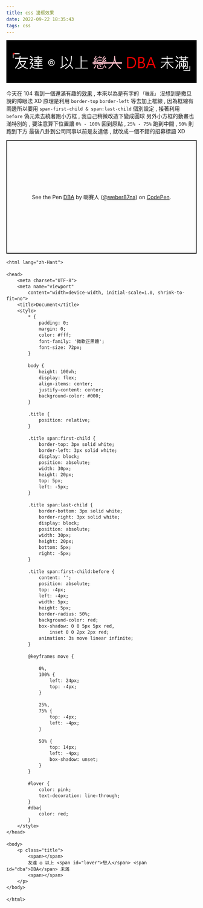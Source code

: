 ```yaml
---
title: css 邊框效果
date: 2022-09-22 18:35:43
tags: css
---
```

![DBA](https://raw.githubusercontent.com/weber87na/flowers/master/DBA.png)
<!-- more -->

今天在 104 看到一個還滿有趣的[效果](https://kad.events.104.com.tw/keyence_20220823/?shelfId=189853&jobsource=189853_) , 本來以為是有字的 `「職涯」` 沒想到是撒旦說的障眼法 XD
原理是利用 `border-top` `border-left` 等去加上框線 , 因為框線有兩邊所以要用 `span-first-child & span:last-child` 個別設定 , 接著利用 `before` 偽元素去繞著跑小方框 , 我自己稍微改造下變成圓球
另外小方框的動畫也滿特別的 , 要注意算下位置讓 `0% - 100%` 回到原點 , `25% - 75%` 跑到中間 , `50%` 則跑到下方
最後八卦到公司同事以前是友達低 , 就改成一個不錯的招募標語 XD

<p class="codepen" data-height="300" data-default-tab="html,result" data-slug-hash="poVrQXa" data-user="weber87na" style="height: 300px; box-sizing: border-box; display: flex; align-items: center; justify-content: center; border: 2px solid; margin: 1em 0; padding: 1em;">
  <span>See the Pen <a href="https://codepen.io/weber87na/pen/poVrQXa">
  DBA</a> by 喇賽人 (<a href="https://codepen.io/weber87na">@weber87na</a>)
  on <a href="https://codepen.io">CodePen</a>.</span>
</p>
<script async src="https://cpwebassets.codepen.io/assets/embed/ei.js"></script>


```
<html lang="zh-Hant">

<head>
    <meta charset="UTF-8">
    <meta name="viewport"
        content="width=device-width, initial-scale=1.0, shrink-to-fit=no">
    <title>Document</title>
    <style>
        * {
            padding: 0;
            margin: 0;
            color: #fff;
            font-family: '微軟正黑體';
            font-size: 72px;
        }

        body {
            height: 100vh;
            display: flex;
            align-items: center;
            justify-content: center;
            background-color: #000;
        }

        .title {
            position: relative;
        }

        .title span:first-child {
            border-top: 3px solid white;
            border-left: 3px solid white;
            display: block;
            position: absolute;
            width: 30px;
            height: 20px;
            top: 5px;
            left: -5px;
        }

        .title span:last-child {
            border-bottom: 3px solid white;
            border-right: 3px solid white;
            display: block;
            position: absolute;
            width: 30px;
            height: 20px;
            bottom: 5px;
            right: -5px;
        }

        .title span:first-child:before {
            content: '';
            position: absolute;
            top: -4px;
            left: -4px;
            width: 5px;
            height: 5px;
            border-radius: 50%;
            background-color: red;
            box-shadow: 0 0 5px 5px red,
                inset 0 0 2px 2px red;
            animation: 3s move linear infinite;
        }

        @keyframes move {

            0%,
            100% {
                left: 24px;
                top: -4px;
            }

            25%,
            75% {
                top: -4px;
                left: -4px;
            }

            50% {
                top: 14px;
                left: -4px;
                box-shadow: unset;
            }
        }

        #lover {
            color: pink;
            text-decoration: line-through;
        }
        #dba{
            color: red;
        }
    </style>
</head>

<body>
    <p class="title">
        <span></span>
        友達 ◎ 以上 <span id="lover">戀人</span> <span id="dba">DBA</span> 未滿
        <span></span>
    </p>
</body>

</html>
```

